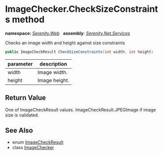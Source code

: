 # ImageChecker.CheckSizeConstraints method
**namespace:** *[Serenity.Web](../../README.md#serenity.web-namespace)*   **assembly**: *[Serenity.Net.Services](../../README.md)*

Checks an image width and height against size constraints

```csharp
public ImageCheckResult CheckSizeConstraints(int width, int height)
```

| parameter | description |
| --- | --- |
| width | Image width. |
| height | Image height. |

## Return Value

One of ImageCheckResult values. ImageCheckResult.JPEGImage if image size is validated.

## See Also

* enum [ImageCheckResult](../ImageCheckResult.md)
* class [ImageChecker](../ImageChecker.md)